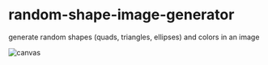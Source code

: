 # random-shape-image-generator
generate random shapes (quads, triangles, ellipses) and colors in an image

![canvas](https://user-images.githubusercontent.com/73267302/128816519-5573faa3-c389-4931-82b0-077c6efd2dbe.png)

